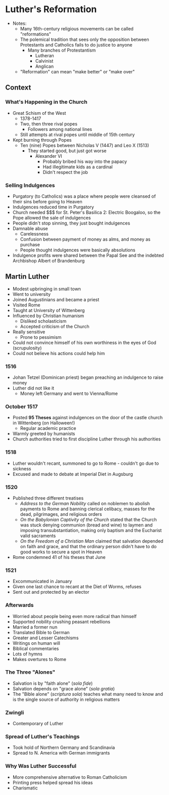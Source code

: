 # Luther's Reformation

* Notes:
  * Many 16th-century religious movements can be called "reformations"
  * The polemical tradition that sees only the opposition between Protestants and Catholics fails to do justice to anyone
    * Many branches of Protestantism
      * Lutheran
      * Calvinist
      * Anglican
  * "Reformation" can mean "make better" or "make over"

## Context

### What's Happening in the Church

* Great Schism of the West
  * 1378-1417
  * Two, then three rival popes
    * Followers among national lines
  * Still attempts at rival popes until middle of 15th century
* Kept burning through Popes
  * Ten (nine) Popes between Nicholas V (1447) and Leo X (1513)
    * They started good, but just got worse
      * Alexander VI
        * Probably bribed his way into the papacy
        * Had illegitimate kids as a cardinal
        * Didn't respect the job

### Selling Indulgences

* Purgatory (to Catholics) was a place where people were cleansed of their sins before going to Heaven
* Indulgences reduced time in Purgatory
* Church needed $$$ for St. Peter's Basilica 2: Electric Boogaloo, so the Pope allowed the sale of indulgences
* People didn't stop sinning, they just bought indulgences
* Damnable abuse
  * Carelessness
  * Confusion between payment of money as alms, and money as purchase
  * People thought indulgences were basically absolutions
* Indulgence profits were shared between the Papal See and the indebted Archbishop Albert of Brandenburg

## Martin Luther

* Modest upbringing in small town
* Went to university
* Joined Augustinians and became a priest
* Visited Rome
* Taught at University of Wittenberg
* Influenced by Christian humanism
  * Disliked scholasticism
  * Accepted criticism of the Church
* Really sensitive
  * Prone to pessimism
* Could not convince himself of his own worthiness in the eyes of God (scrupulosity)
* Could not believe his actions could help him

### 1516

* Johan Tetzel (Dominican priest) began preaching an indulgence to raise money
* Luther did not like it
  * Money left Germany and went to Vienna/Rome

### October 1517

* Posted **95 Theses** against indulgences on the door of the castle church in Wittenberg (on Halloween!)
  * Regular academic practice
* Warmly greeted by humanists
* Church authorities tried to first discipline Luther through his authorities

### 1518

* Luther wouldn't recant, summoned to go to Rome - couldn't go due to sickness
* Excused and made to debate at Imperial Diet in Augsburg

### 1520

* Published three different treatises
  * *Address to the German Nobility* called on noblemen to abolish payments to Rome and banning clerical celibacy, masses for the dead, pilgrimages, and religious orders
  * *On the Babylonian Captivity of the Church* stated that the Church was stuck denying communion (bread and wine) to laymen and imposing transubstantiation, making only baptism and the Eucharist valid sacraments
  * *On the Freedom of a Christian Man* claimed that salvation depended on faith and grace, and that the ordinary person didn't have to do good works to secure a spot in Heaven
* Rome condemned 41 of his theses that June

### 1521

* Excommunicated in January
* Given one last chance to recant at the Diet of Worms, refuses
* Sent out and protected by an elector

### Afterwards

* Worried about people being even more radical than himself
* Supported nobility crushing peasant rebellions
* Married a former nun
* Translated Bible to German
* Greater and Lesser Catechisms
* Writings on human will
* Biblical commentaries
* Lots of hymns
* Makes overtures to Rome

### The Three "Alones"

* Salvation is by "faith alone" (*sola fide*)
* Salvation depends on "grace alone" (*sola gratia*)
* The "Bible alone" (*scriptura sola*) teaches what many need to know and is the single source of authority in religious matters

### Zwingli

* Contemporary of Luther

### Spread of Luther's Teachings

* Took hold of Northern Germany and Scandinavia
* Spread to N. America with German immigrants

### Why Was Luther Successful

* More comprehensive alternative to Roman Catholicism
* Printing press helped spread his ideas
* Charismatic

